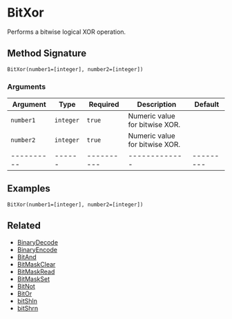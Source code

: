# BitXor

Performs a bitwise logical XOR operation.

## Method Signature

```
BitXor(number1=[integer], number2=[integer])
```

### Arguments

| Argument   | Type      | Required   | Description                    | Default   |
| ---------- | --------- | ---------- | ------------------------------ | --------- |
| `number1`  | `integer` | `true`     | Numeric value for bitwise XOR. |           |
| `number2`  | `integer` | `true`     | Numeric value for bitwise XOR. |           |
| ---------- | ------    | ---------- | -------------                  | --------- |

## Examples

```
BitXor(number1=[integer], number2=[integer])
```

## Related

* [BinaryDecode](binarydecode.md)
* [BinaryEncode](binaryencode.md)
* [BitAnd](bitand.md)
* [BitMaskClear](bitmaskclear.md)
* [BitMaskRead](bitmaskread.md)
* [BitMaskSet](bitmaskset.md)
* [BitNot](bitnot.md)
* [BitOr](bitor.md)
* [bitShln](bitshln.md)
* [bitShrn](bitshrn.md)

